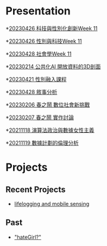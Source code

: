 # Presentation
*[20230426 科技與性別化創新Week 11]()

*[20230426 性別與科技Week 11](https://docs.google.com/presentation/d/e/2PACX-1vR9QQKpv5vbg5lo48aomJJOnHsSJrlToX22rzi65KzAWrfZ1iAZLSY_xWqSIppNWPXmEGn2W0bRIVsz/pub?start=false&loop=false&delayms=3000)

*[20230428 社會學Week 11]()

*[20230214 公共化AI 開放資料的3D剖面]()

*[20230421 性別融入課程]()

*[20230428 敘事分析]()

*[20230206 春之鬧 數位社會新挑戰]()

*[20230207 春之鬧 實作討論]()


*[20211118 演算法政治與數據女性主義]()

*[20211119 數據計劃的倫理分析]()


# Projects

## Recent Projects
* [lifelogging and mobile sensing]()

## Past
* ["hateGirl?"]()

